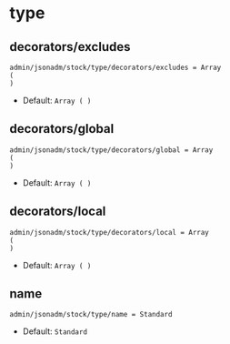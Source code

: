 
# type
## decorators/excludes

```
admin/jsonadm/stock/type/decorators/excludes = Array
(
)
```

* Default: `Array
(
)
`


## decorators/global

```
admin/jsonadm/stock/type/decorators/global = Array
(
)
```

* Default: `Array
(
)
`


## decorators/local

```
admin/jsonadm/stock/type/decorators/local = Array
(
)
```

* Default: `Array
(
)
`


## name

```
admin/jsonadm/stock/type/name = Standard
```

* Default: `Standard`
